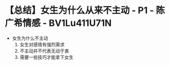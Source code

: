 # 【总结】女生为什么从来不主动 - P1 - 陈广希情感 - BV1Lu411U71N

-   女生为什么不主动
    1.  女生对感情有强烈需求
    2.  不主动并不代表无动于衷
    3.  需要一些技巧才能拿下女生